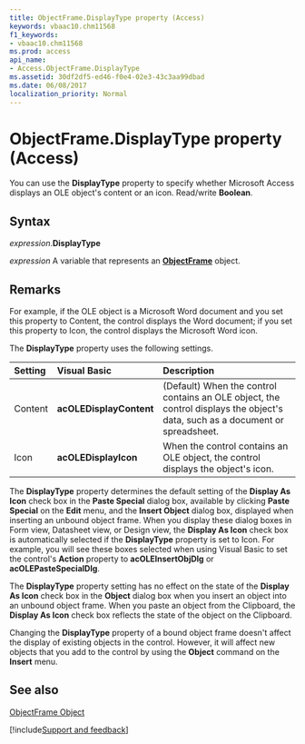 ```yaml
---
title: ObjectFrame.DisplayType property (Access)
keywords: vbaac10.chm11568
f1_keywords:
- vbaac10.chm11568
ms.prod: access
api_name:
- Access.ObjectFrame.DisplayType
ms.assetid: 30df2df5-ed46-f0e4-02e3-43c3aa99dbad
ms.date: 06/08/2017
localization_priority: Normal
---
```



# ObjectFrame.DisplayType property (Access)

You can use the  **DisplayType** property to specify whether Microsoft Access displays an OLE object's content or an icon. Read/write **Boolean**.


## Syntax

_expression_.**DisplayType**

_expression_ A variable that represents an **[ObjectFrame](Access.ObjectFrame.md)** object.


## Remarks

For example, if the OLE object is a Microsoft Word document and you set this property to Content, the control displays the Word document; if you set this property to Icon, the control displays the Microsoft Word icon.

The  **DisplayType** property uses the following settings.



|Setting|Visual Basic|Description|
|:-----|:-----|:-----|
|Content|**acOLEDisplayContent**|(Default) When the control contains an OLE object, the control displays the object's data, such as a document or spreadsheet.|
|Icon|**acOLEDisplayIcon**|When the control contains an OLE object, the control displays the object's icon.|

The  **DisplayType** property determines the default setting of the **Display As Icon** check box in the **Paste Special** dialog box, available by clicking **Paste Special** on the **Edit** menu, and the **Insert Object** dialog box, displayed when inserting an unbound object frame. When you display these dialog boxes in Form view, Datasheet view, or Design view, the **Display As Icon** check box is automatically selected if the **DisplayType** property is set to Icon. For example, you will see these boxes selected when using Visual Basic to set the control's **Action** property to **acOLEInsertObjDlg** or **acOLEPasteSpecialDlg**.

The  **DisplayType** property setting has no effect on the state of the **Display As Icon** check box in the **Object** dialog box when you insert an object into an unbound object frame. When you paste an object from the Clipboard, the **Display As Icon** check box reflects the state of the object on the Clipboard.

Changing the  **DisplayType** property of a bound object frame doesn't affect the display of existing objects in the control. However, it will affect new objects that you add to the control by using the **Object** command on the **Insert** menu.


## See also


[ObjectFrame Object](Access.ObjectFrame.md)

[!include[Support and feedback](~/includes/feedback-boilerplate.md)]